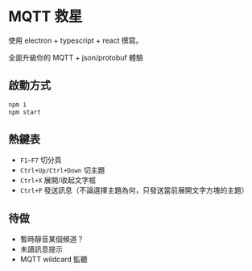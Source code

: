 # MQTT 救星 #
使用 electron + typescript + react 撰寫。

全面升級你的 MQTT + json/protobuf 體驗

## 啟動方式 ##
```sh
npm i
npm start
```

## 熱鍵表 ##
* `F1~F7` 切分頁
* `Ctrl+Up/Ctrl+Down` 切主題
* `Ctrl+X` 展開/收起文字框
* `Ctrl+P` 發送訊息（不論選擇主題為何，只發送當前展開文字方塊的主題）

## 待做 ##
* 暫時靜音某個頻道？
* 未讀訊息提示
* MQTT wildcard 監聽